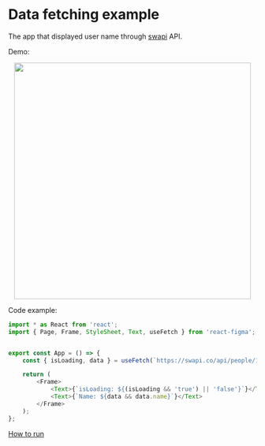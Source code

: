 # Data fetching example

The app that displayed user name through [swapi](https://swapi.co/) API.

Demo:

<p align="center"><img src="https://media.giphy.com/media/U8NLxe145P2soFwK8p/giphy.gif" width="480"></p>

Code example:

```javascript
import * as React from 'react';
import { Page, Frame, StyleSheet, Text, useFetch } from 'react-figma';


export const App = () => {
    const { isLoading, data } = useFetch(`https://swapi.co/api/people/1`);

    return (
        <Frame>
            <Text>{`isLoading: ${(isLoading && 'true') || 'false'}`}</Text>
            <Text>{`Name: ${data && data.name}`}</Text>
        </Frame>
    );
};                                                                                      
```

[How to run](../../contributing.md#running-examples)

